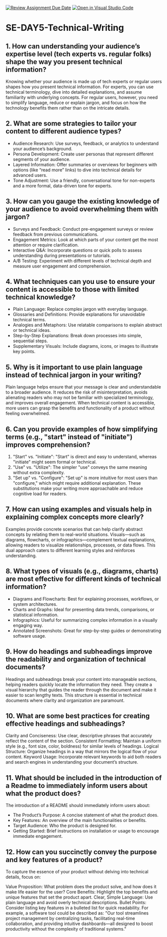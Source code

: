 [![Review Assignment Due Date](https://classroom.github.com/assets/deadline-readme-button-22041afd0340ce965d47ae6ef1cefeee28c7c493a6346c4f15d667ab976d596c.svg)](https://classroom.github.com/a/zsAR-pyY)
[![Open in Visual Studio Code](https://classroom.github.com/assets/open-in-vscode-2e0aaae1b6195c2367325f4f02e2d04e9abb55f0b24a779b69b11b9e10269abc.svg)](https://classroom.github.com/online_ide?assignment_repo_id=18485091&assignment_repo_type=AssignmentRepo)
# SE-DAY5-Technical-Writing
## 1. How can understanding your audience’s expertise level (tech experts vs. regular folks) shape the way you present technical information?

Knowing whether your audience is made up of tech experts or regular users shapes how you present technical information. For experts, you can use technical terminology, dive into detailed explanations, and assume familiarity with underlying concepts. For regular users, however, you need to simplify language, reduce or explain jargon, and focus on how the technology benefits them rather than on the intricate details.

## 2. What are some strategies to tailor your content to different audience types?

- Audience Research: Use surveys, feedback, or analytics to understand your audience’s background.
- Persona Development: Create user personas that represent different segments of your audience.
- Layered Information: Offer summaries or overviews for beginners with options (like “read more” links) to dive into technical details for advanced users.
- Tone Adjustment: Use a friendly, conversational tone for non-experts and a more formal, data-driven tone for experts.

## 3. How can you gauge the existing knowledge of your audience to avoid overwhelming them with jargon?

- Surveys and Feedback: Conduct pre-engagement surveys or review feedback from previous communications.
- Engagement Metrics: Look at which parts of your content get the most attention or require clarification.
- Interactive Q&A: Incorporate questions or quick polls to assess understanding during presentations or tutorials.
- A/B Testing: Experiment with different levels of technical depth and measure user engagement and comprehension.

## 4. What techniques can you use to ensure your content is accessible to those with limited technical knowledge?

- Plain Language: Replace complex jargon with everyday language.
- Glossaries and Definitions: Provide explanations for unavoidable technical terms.
- Analogies and Metaphors: Use relatable comparisons to explain abstract or technical ideas.
- Step-by-Step Explanations: Break down processes into simple, sequential steps.
- Supplementary Visuals: Include diagrams, icons, or images to illustrate key points.

## 5. Why is it important to use plain language instead of technical jargon in your writing?

Plain language helps ensure that your message is clear and understandable to a broader audience. It reduces the risk of misinterpretation, avoids alienating readers who may not be familiar with specialized terminology, and improves overall engagement. When technical content is accessible, more users can grasp the benefits and functionality of a product without feeling overwhelmed.

## 6. Can you provide examples of how simplifying terms (e.g., "start" instead of "initiate") improves comprehension?

1) "Start" vs. "Initiate": "Start" is direct and easy to understand, whereas "initiate" might seem formal or technical.
2) "Use" vs. "Utilize": The simpler "use" conveys the same meaning without extra complexity.
3) "Set up" vs. "Configure": "Set up" is more intuitive for most users than "configure," which might require additional explanation.
These substitutions make your writing more approachable and reduce cognitive load for readers.

## 7. How can using examples and visuals help in explaining complex concepts more clearly?

Examples provide concrete scenarios that can help clarify abstract concepts by relating them to real-world situations. Visuals—such as diagrams, flowcharts, or infographics—complement textual explanations, allowing readers to visualize relationships, processes, or data flows. This dual approach caters to different learning styles and reinforces understanding.

## 8. What types of visuals (e.g., diagrams, charts) are most effective for different kinds of technical information?

- Diagrams and Flowcharts: Best for explaining processes, workflows, or system architectures.
- Charts and Graphs: Ideal for presenting data trends, comparisons, or statistical information.
- Infographics: Useful for summarizing complex information in a visually engaging way.
- Annotated Screenshots: Great for step-by-step guides or demonstrating software usage.

## 9. How do headings and subheadings improve the readability and organization of technical documents?

Headings and subheadings break your content into manageable sections, helping readers quickly locate the information they need. They create a visual hierarchy that guides the reader through the document and make it easier to scan lengthy texts. This structure is essential in technical documents where clarity and organization are paramount.

## 10. What are some best practices for creating effective headings and subheadings?

Clarity and Conciseness: Use clear, descriptive phrases that accurately reflect the content of the section.
Consistent Formatting: Maintain a uniform style (e.g., font size, color, boldness) for similar levels of headings.
Logical Structure: Organize headings in a way that mirrors the logical flow of your content.
Keyword Usage: Incorporate relevant keywords to aid both readers and search engines in understanding your document’s structure.

## 11. What should be included in the introduction of a Readme to immediately inform users about what the product does?

The introduction of a README should immediately inform users about:

- The Product’s Purpose: A concise statement of what the product does.
- Key Features: An overview of the main functionalities or benefits.
- Target Audience: Who the product is designed for.
- Getting Started: Brief instructions on installation or usage to encourage immediate engagement.

## 12. How can you succinctly convey the purpose and key features of a product?
To capture the essence of your product without delving into technical details, focus on:

Value Proposition: What problem does the product solve, and how does it make life easier for the user?
Core Benefits: Highlight the top benefits and unique features that set the product apart.
Clear, Simple Language: Use plain language and avoid overly technical descriptions.
Bullet Points: Consider listing key features in a bulleted list for quick readability.
For example, a software tool could be described as:
"Our tool streamlines project management by centralizing tasks, facilitating real-time collaboration, and providing intuitive dashboards—all designed to boost productivity without the complexity of traditional systems."

